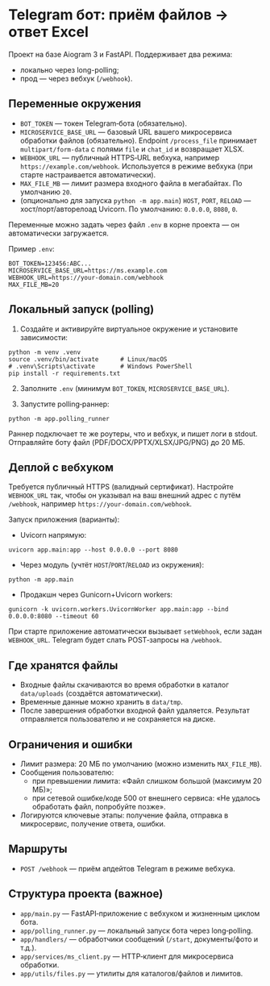# Telegram бот: приём файлов → ответ Excel

Проект на базе Aiogram 3 и FastAPI. Поддерживает два режима:
- локально через long-polling;
- прод — через вебхук (`/webhook`).


## Переменные окружения
- `BOT_TOKEN` — токен Telegram‑бота (обязательно).
- `MICROSERVICE_BASE_URL` — базовый URL вашего микросервиса обработки файлов (обязательно). Endpoint `/process_file` принимает `multipart/form-data` с полями `file` и `chat_id` и возвращает XLSX.
- `WEBHOOK_URL` — публичный HTTPS‑URL вебхука, например `https://example.com/webhook`. Используется в режиме вебхука (при старте настраивается автоматически).
- `MAX_FILE_MB` — лимит размера входного файла в мегабайтах. По умолчанию `20`.
- (опционально для запуска `python -m app.main`) `HOST`, `PORT`, `RELOAD` — хост/порт/авторелоад Uvicorn. По умолчанию: `0.0.0.0`, `8080`, `0`.

Переменные можно задать через файл `.env` в корне проекта — он автоматически загружается.

Пример `.env`:
```
BOT_TOKEN=123456:ABC...
MICROSERVICE_BASE_URL=https://ms.example.com
WEBHOOK_URL=https://your-domain.com/webhook
MAX_FILE_MB=20
```


## Локальный запуск (polling)
1) Создайте и активируйте виртуальное окружение и установите зависимости:
```
python -m venv .venv
source .venv/bin/activate      # Linux/macOS
# .venv\Scripts\activate       # Windows PowerShell
pip install -r requirements.txt
```

2) Заполните `.env` (минимум `BOT_TOKEN`, `MICROSERVICE_BASE_URL`).

3) Запустите polling‑раннер:
```
python -m app.polling_runner
```

Раннер подключает те же роутеры, что и вебхук, и пишет логи в stdout. Отправляйте боту файл (PDF/DOCX/PPTX/XLSX/JPG/PNG) до 20 МБ.


## Деплой с вебхуком
Требуется публичный HTTPS (валидный сертификат). Настройте `WEBHOOK_URL` так, чтобы он указывал на ваш внешний адрес с путём `/webhook`, например `https://your-domain.com/webhook`.

Запуск приложения (варианты):
- Uvicorn напрямую:
```
uvicorn app.main:app --host 0.0.0.0 --port 8080
```
- Через модуль (учтёт `HOST`/`PORT`/`RELOAD` из окружения):
```
python -m app.main
```
- Продакшн через Gunicorn+Uvicorn workers:
```
gunicorn -k uvicorn.workers.UvicornWorker app.main:app --bind 0.0.0.0:8080 --timeout 60
```

При старте приложение автоматически вызывает `setWebhook`, если задан `WEBHOOK_URL`. Telegram будет слать POST‑запросы на `/webhook`.


## Где хранятся файлы
- Входные файлы скачиваются во время обработки в каталог `data/uploads` (создаётся автоматически).
- Временные данные можно хранить в `data/tmp`.
- После завершения обработки входной файл удаляется. Результат отправляется пользователю и не сохраняется на диске.


## Ограничения и ошибки
- Лимит размера: 20 МБ по умолчанию (можно изменить `MAX_FILE_MB`).
- Сообщения пользователю:
  - при превышении лимита: «Файл слишком большой (максимум 20 МБ)»;
  - при сетевой ошибке/коде 500 от внешнего сервиса: «Не удалось обработать файл, попробуйте позже».
- Логируются ключевые этапы: получение файла, отправка в микросервис, получение ответа, ошибки.


## Маршруты
- `POST /webhook` — приём апдейтов Telegram в режиме вебхука.


## Структура проекта (важное)
- `app/main.py` — FastAPI‑приложение с вебхуком и жизненным циклом бота.
- `app/polling_runner.py` — локальный запуск бота через long‑polling.
- `app/handlers/` — обработчики сообщений (`/start`, документы/фото и т.д.).
- `app/services/ms_client.py` — HTTP‑клиент для микросервиса обработки.
- `app/utils/files.py` — утилиты для каталогов/файлов и лимитов.
